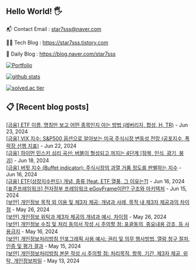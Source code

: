 ## Hello World! 🖐

📬 Contact Email : star7sss@naver.com

👨‍💻 Tech Blog : https://star7sss.tistory.com

🤪 Daily Blog : https://blog.naver.com/star7sss

[![Portfolio](https://img.shields.io/badge/Portfolio-%23000000.svg?style=for-the-badge&logo=firefox&logoColor=#FF7139)](https://fern-way-13f.notion.site/Jang-Thang-3b7b327981a2456c8ee5952eadb848b9)

[![github stats](https://github-readme-stats.vercel.app/api?username=jangThang&show_icons=true&hide_border=False)](https://star7sss.tistory.com)

[![solved.ac tier](http://mazassumnida.wtf/api/v2/generate_badge?boj=star7sss)](https://solved.ac/star7sss)

## 📋 [Recent blog posts]
[[금융] ETF 이름, 명칭만 보고 어떤 종목인지 아는 방법 (레버리지, 합성, H, TR)](https://star7sss.tistory.com/1020) - Jun 23, 2024<br>
[[금융] VIX 지수: S&amp;P500 옵션으로 알아보는 미국 주식시장 변동성 전망 (공포지수, 폭락장 선행 지표)](https://star7sss.tistory.com/1019) - Jun 22, 2024<br>
[[금융] 하이먼 민스키 심리 곡선: 버블이 형성되고 꺼지는 4단계 [잠복, 인식, 광기, 붕괴]](https://star7sss.tistory.com/1018) - Jun 18, 2024<br>
[[금융] 버핏 지수 (Buffet indicator): 주식시장의 과열 거품 정도를 판별하는 지수](https://star7sss.tistory.com/1017) - Jun 16, 2024<br>
[[금융] ETF(상장지수펀드) 개념, 종류 [feat. ETF 열풍, 그 이유는?]](https://star7sss.tistory.com/1016) - Jun 16, 2024<br>
[[표준프레임워크] 전자정부 프레임워크 eGovFrame이란? 구조와 아키텍처](https://star7sss.tistory.com/1015) - Jun 15, 2024<br>
[[보안] 개인정보 목적 외 이용 및 제3자 제공: 개념과 사례, 목적 내 제3자 제공과의 차이점](https://star7sss.tistory.com/1014) - May 26, 2024<br>
[[보안] 개인정보 위탁과 제3자 제공의 개념과 예시, 차이점](https://star7sss.tistory.com/1013) - May 26, 2024<br>
[[보안] 개인정보 수집 및 처리 동의서 작성 시 주의할 점: 포괄동의, 중요내용 강조, 등 사용금지](https://star7sss.tistory.com/1012) - May 16, 2024<br>
[[보안] 개인정보처리방침 인포그래픽 사용 예시: 권리 및 의무 행사방법, 열람 청구 절차, 인증 및 평가 결과](https://star7sss.tistory.com/1011) - May 15, 2024<br>
[[보안] 개인정보처리방침 본문 작성 시 주의할 점: 처리목적, 항목, 기간, 제3자 제공, 위탁, 개인정보파일](https://star7sss.tistory.com/1010) - May 13, 2024<br>
